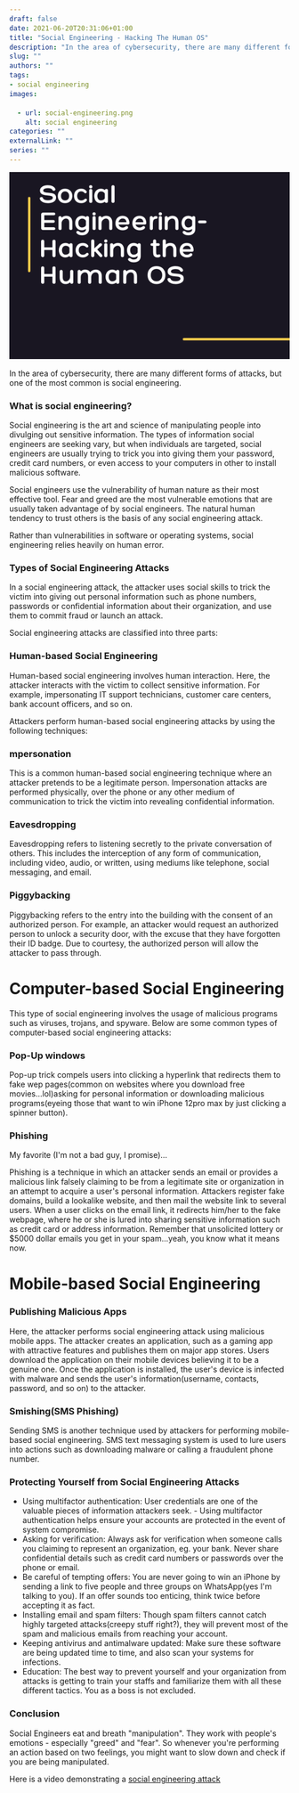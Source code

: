 ```yaml
--- 
draft: false
date: 2021-06-20T20:31:06+01:00
title: "Social Engineering - Hacking The Human OS"
description: "In the area of cybersecurity, there are many different forms of attacks, but one of the most common is social engineering."
slug: ""
authors: ""
tags:
- social engineering
images:

  - url: social-engineering.png
    alt: social engineering
categories: ""
externalLink: ""
series: ""
---
```

![social engineering](social-engineering.png)

In the area of cybersecurity, there are many different forms of attacks, but one of the most common is social engineering.

<!--more-->
### What is social engineering?
Social engineering is the art and science of manipulating people into divulging out sensitive information. The types of information social engineers are seeking vary, but when individuals are targeted, social engineers are usually trying to trick you into giving them your password, credit card numbers, or even access to your computers in other to install malicious software.

Social engineers use the vulnerability of human nature as their most effective tool. Fear and greed are the most vulnerable emotions that are usually taken advantage of by social engineers. The natural human tendency to trust others is the basis of any social engineering attack.

Rather than vulnerabilities in software or operating systems, social engineering relies heavily on human error. 

### Types of Social Engineering Attacks
In a social engineering attack, the attacker uses social skills to trick the victim into giving out personal information such as phone numbers, passwords or confidential information about their organization, and use them to commit fraud or launch an attack. 

Social engineering attacks are classified into three parts:

### Human-based Social Engineering

Human-based social engineering involves human interaction. Here, the attacker interacts with the victim to collect sensitive information. For example, impersonating IT support technicians, customer care centers, bank account officers, and so on.

Attackers perform human-based social engineering attacks by using the following techniques:

### mpersonation

This is a common human-based social engineering technique where an attacker pretends to be a legitimate person. Impersonation attacks are performed physically, over the phone or any other medium of communication to trick the victim into revealing confidential information.

### Eavesdropping

Eavesdropping refers to listening secretly to the private conversation of others. This includes the interception of any form of communication, including video, audio, or written, using mediums like telephone, social messaging, and email. 

### Piggybacking

Piggybacking refers to the entry into the building with the consent of an authorized person. For example, an attacker would request an authorized person to unlock a security door, with the excuse that they have forgotten their ID badge. Due to courtesy, the authorized person will allow the attacker to pass through.

# Computer-based Social Engineering

This type of social engineering involves the usage of malicious programs such as viruses, trojans, and spyware. Below are some common types of computer-based social engineering attacks:

### Pop-Up windows
Pop-up trick compels users into clicking a hyperlink that redirects them to fake wep pages(common on websites where you download free movies...lol)asking for personal information or downloading malicious programs(eyeing those that want to win iPhone 12pro max by just clicking a spinner button).

### Phishing
My favorite (I'm not a bad guy, I promise)...

Phishing is a technique in which an attacker sends an email or provides a malicious link falsely claiming to be from a legitimate site or organization in an attempt to acquire a user's personal information. Attackers register fake domains, build a lookalike website, and then mail the website link to several users. When a user clicks on the email link, it redirects him/her to the fake webpage, where he or she is lured into sharing sensitive information such as credit card or address information. Remember that unsolicited lottery or $5000 dollar emails you get in your spam...yeah, you know what it means now.

# Mobile-based Social Engineering

### Publishing Malicious Apps
Here, the attacker performs social engineering attack using malicious mobile apps. The attacker creates an application, such as a gaming app with attractive features and publishes them on major app stores. Users download the application on their mobile devices believing it to be a genuine one. Once the application is installed, the user's device is infected with malware and sends the user's information(username, contacts, password, and so on) to the attacker.

### Smishing(SMS Phishing)
Sending SMS is another technique used by attackers for performing mobile-based social engineering. SMS text messaging system is used to lure users into actions such as downloading malware or calling a fraudulent phone number.

### Protecting Yourself from Social Engineering Attacks
- Using multifactor authentication: User credentials are one of the valuable pieces of information attackers seek.  - Using multifactor authentication helps ensure your accounts are protected in the event of system compromise.
- Asking for verification: Always ask for verification when someone calls you claiming to represent an organization, eg. your bank. Never share confidential details such as credit card numbers or passwords over the phone or email.
- Be careful of tempting offers: You are never going to win an iPhone by sending a link to five people and three groups on WhatsApp(yes I'm talking to you). If an offer sounds too enticing, think twice before accepting it as fact.
- Installing email and spam filters: Though spam filters cannot catch highly targeted attacks(creepy stuff right?), they will prevent most of the spam and malicious emails from reaching your account.
- Keeping antivirus and antimalware updated: Make sure these software are being updated time to time, and also scan your systems for infections.
- Education: The best way to prevent yourself and your organization from attacks is getting to train your staffs and familiarize them with all these different tactics. You as a boss is not excluded.

### Conclusion
Social Engineers eat and breath "manipulation". They work with people's emotions - especially "greed" and "fear". So whenever you're performing an action based on two feelings, you might want to slow down and check if you are being manipulated. 

Here is a video demonstrating a [social engineering attack](https://youtu.be/fHhNWAKw0bY)